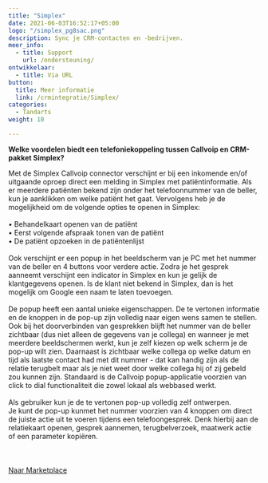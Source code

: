```yaml
---
title: "Simplex"
date: 2021-06-03T16:52:17+05:00
logo: "/simplex_pg8sac.png"
description: Sync je CRM-contacten en -bedrijven.
meer_info:
  - title: Support
    url: /ondersteuning/
ontwikkelaar:
  - title: Via URL
button:
  title: Meer informatie
  link: /crmintegratie/Simplex/
categories:
  - Tandarts
weight: 10

---
```


**Welke voordelen biedt een telefoniekoppeling tussen Callvoip en CRM-pakket Simplex?**

Met de Simplex Callvoip connector verschijnt er bij een inkomende en/of uitgaande oproep direct een melding in Simplex met patiëntinformatie. Als er meerdere patiënten bekend zijn onder het telefoonnummer van de beller, kun je aanklikken om welke patiënt het gaat. Vervolgens heb je de mogelijkheid om de volgende opties te openen in Simplex: <br>
<br>
&bull; Behandelkaart openen van de patiënt <br>
&bull; Eerst volgende afspraak tonen van de patiënt <br>
&bull; De patiënt opzoeken in de patiëntenlijst <br>
<br>
Ook verschijnt er een popup in het beeldscherm van je PC met het nummer van de beller en 4 buttons voor verdere actie. Zodra je het gesprek aanneemt verschijnt een indicator in Simplex en kun je gelijk de klantgegevens openen. Is de klant niet bekend in Simplex, dan is het mogelijk om Google een naam te laten toevoegen. <br>
<br>
De popup heeft een aantal unieke eigenschappen. De te vertonen informatie en de knoppen in de pop-up zijn volledig naar eigen wens samen te stellen. Ook bij het doorverbinden van gesprekken blijft het nummer van de beller zichtbaar (dus niet alleen de gegevens van je collega) en wanneer je met meerdere beeldschermen werkt, kun je zelf kiezen op welk scherm je de pop-up wilt zien. Daarnaast is zichtbaar welke collega op welke datum en tijd als laatste contact had met dit nummer - dat kan handig zijn als de relatie terugbelt maar als je niet weet door welke collega hij of zij gebeld zou kunnen zijn. Standaard is de Callvoip popup-applicatie voorzien van click to dial functionaliteit die zowel lokaal als webbased werkt. <br>
<br>
Als gebruiker kun je de te vertonen pop-up volledig zelf ontwerpen. <br>
Je kunt de pop-up kunmet het nummer voorzien van 4 knoppen om direct de juiste actie uit te voeren tijdens een telefoongesprek. Denk hierbij aan de relatiekaart openen, gesprek aannemen, terugbelverzoek, maatwerk actie of een parameter kopiëren. <br>
<br>
<br><br><a href="/marketplace" class="button">Naar Marketplace</a>


